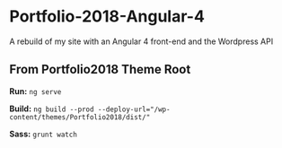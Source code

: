 # Portfolio-2018-Angular-4
A rebuild of my site with an Angular 4 front-end and the Wordpress API

## From Portfolio2018 Theme Root

**Run:** `ng serve`

**Build:** `ng build --prod --deploy-url="/wp-content/themes/Portfolio2018/dist/"`

**Sass:** `grunt watch`
